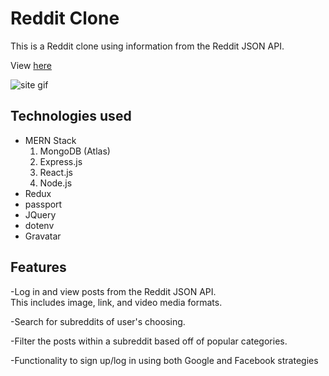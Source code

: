 # Reddit Clone

This is a Reddit clone using information from the Reddit JSON API.

View [here](https://a-reddit-clone.herokuapp.com/)

![site gif](https://user-images.githubusercontent.com/70344865/136732855-1b9df1ed-9926-4a20-9e57-277a725d6ae3.gif)

## Technologies used

* MERN Stack
  1. MongoDB (Atlas)
  2. Express.js
  3. React.js
  4. Node.js
* Redux
* passport
* JQuery
* dotenv
* Gravatar

## Features

-Log in and view posts from the Reddit JSON API.\
  This includes image, link, and video media formats.

-Search for subreddits of user's choosing.

-Filter the posts within a subreddit based off of popular categories.

-Functionality to sign up/log in using both Google and Facebook strategies
